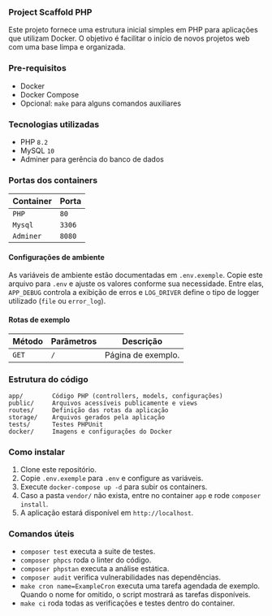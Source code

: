 ### Project Scaffold PHP

Este projeto fornece uma estrutura inicial simples em PHP para aplicações que utilizam Docker. O objetivo é facilitar o início de novos projetos web com uma base limpa e organizada.

### Pre-requisitos

- Docker
- Docker Compose
- Opcional: `make` para alguns comandos auxiliares

### Tecnologias utilizadas

- PHP `8.2`
- MySQL `10`
- Adminer para gerência do banco de dados

### Portas dos containers

|Container|Porta|
|---------|-----|
|`PHP`|`80`|
|`Mysql`|`3306`|
|`Adminer`|`8080`|

#### Configurações de ambiente

As variáveis de ambiente estão documentadas em `.env.exemple`. Copie este arquivo para `.env` e ajuste os valores conforme sua necessidade. Entre elas, `APP_DEBUG` controla a exibição de erros e `LOG_DRIVER` define o tipo de logger utilizado (`file` ou `error_log`).

#### Rotas de exemplo

|Método|Parâmetros|Descrição|
|---|---|---|
|`GET`|`/`|Página de exemplo.|

### Estrutura do código

```
app/        Código PHP (controllers, models, configurações)
public/     Arquivos acessíveis publicamente e views
routes/     Definição das rotas da aplicação
storage/    Arquivos gerados pela aplicação
tests/      Testes PHPUnit
docker/     Imagens e configurações do Docker
```

### Como instalar

1. Clone este repositório.
2. Copie `.env.exemple` para `.env` e configure as variáveis.
3. Execute `docker-compose up -d` para subir os containers.
4. Caso a pasta `vendor/` não exista, entre no container `app` e rode `composer install`.
5. A aplicação estará disponível em `http://localhost`.

### Comandos úteis

- `composer test` executa a suite de testes.
- `composer phpcs` roda o linter do código.
- `composer phpstan` executa a análise estática.
- `composer audit` verifica vulnerabilidades nas dependências.
- `make cron name=ExampleCron` executa uma tarefa agendada de exemplo. Quando o nome for omitido, o script mostrará as tarefas disponíveis.
- `make ci` roda todas as verificações e testes dentro do container.
